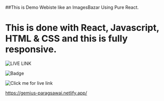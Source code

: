 ##This is Demo Webiste like an ImagesBazar Using Pure React. 

# This is done with React, Javascript, HTML & CSS and this is fully responsive.

![LIVE LINK](https://gemius-paragsawai.netlify.app/)

![Badge](https://img.shields.io/badge/REACT-FULLY%20RESPONSIVE-lightgrey)


![Click me for live link](https://gemius-paragsawai.netlify.app/)

https://gemius-paragsawai.netlify.app/
